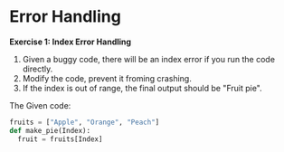 # Error Handling

**Exercise 1: Index Error Handling**

1. Given a buggy code, there will be an index error if you run the code directly.
2. Modify the code, prevent it froming crashing.
3. If the index is out of range, the final output should be "Fruit pie".

The Given code:
```py
fruits = ["Apple", "Orange", "Peach"]
def make_pie(Index):
  fruit = fruits[Index]
```
